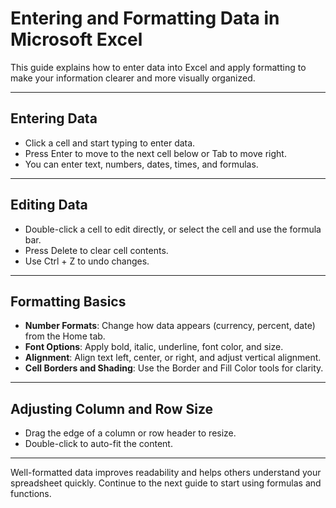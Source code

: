 # Entering and Formatting Data in Microsoft Excel

This guide explains how to enter data into Excel and apply formatting to make your information clearer and more visually organized.

---

## Entering Data

- Click a cell and start typing to enter data.
- Press Enter to move to the next cell below or Tab to move right.
- You can enter text, numbers, dates, times, and formulas.

---

## Editing Data

- Double-click a cell to edit directly, or select the cell and use the formula bar.
- Press Delete to clear cell contents.
- Use Ctrl + Z to undo changes.

---

## Formatting Basics

- **Number Formats**: Change how data appears (currency, percent, date) from the Home tab.
- **Font Options**: Apply bold, italic, underline, font color, and size.
- **Alignment**: Align text left, center, or right, and adjust vertical alignment.
- **Cell Borders and Shading**: Use the Border and Fill Color tools for clarity.

---

## Adjusting Column and Row Size

- Drag the edge of a column or row header to resize.
- Double-click to auto-fit the content.

---

Well-formatted data improves readability and helps others understand your spreadsheet quickly. Continue to the next guide to start using formulas and functions.
